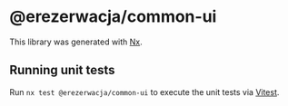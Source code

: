 # @erezerwacja/common-ui

This library was generated with [Nx](https://nx.dev).

## Running unit tests

Run `nx test @erezerwacja/common-ui` to execute the unit tests via [Vitest](https://vitest.dev/).
